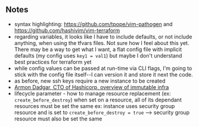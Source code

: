 ## Notes
* syntax highlighting: https://github.com/tpope/vim-pathogen and https://github.com/hashivim/vim-terraform
* regarding variables, it looks like I have to include defaults, or not include anything, when using the tfvars files. Not sure how I feel about this yet. There may be a way to get what I want, a flat config file with implicit defaults (my config uses `key1 = val1`) but maybe I don't understand best practices for terraform yet
* while config values can be passed at run-time via CLI flags, I'm going to stick with the config file itself--I can version it and store it next the code.
* as before, new ssh keys require a new instance to be created
* [Armon Dadgar, CTO of Hashicorp, overview of immutable infra](https://www.youtube.com/watch?v=II4PFe9BbmE)
* lifecycle parameter - how to manage resource replacement (ex: `create_before_destroy`)
    when set on a resource, all of its dependant resources must be set the same
    ex: instance uses security group resource and is set to `create_before_destroy = true` --> security group resource must also be set the same

